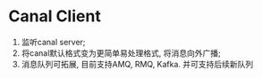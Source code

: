 # Canal Client

1. 监听canal server;
2. 将canal默认格式变为更简单易处理格式, 将消息向外广播;
3. 消息队列可拓展, 目前支持AMQ, RMQ, Kafka. 并可支持后续新队列
